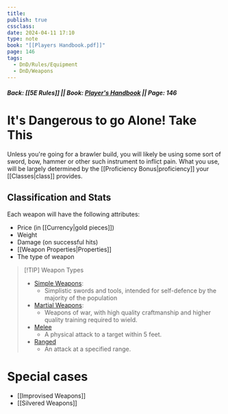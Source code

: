 ```yaml
---
title: 
publish: true
cssclass: 
date: 2024-04-11 17:10
type: note
book: "[[Players Handbook.pdf]]"
page: 146
tags:
  - DnD/Rules/Equipment
  - DnD/Weapons
---
```

##### Back: [[5E Rules]] || Book: [Player's Handbook](https://drive.google.com/drive/folders/1O5bhpYizcIT5xxAoLOuzCRht_PVS7VSG?usp=sharing) || Page: 146
# It's Dangerous to go Alone! Take This
Unless you're going for a brawler build, you will likely be using some sort of sword, bow, hammer or other such instrument to inflict pain. What you use, will be largely determined by the [[Proficiency Bonus|proficiency]] your [[Classes|class]] provides.

## Classification and Stats
Each weapon will have the following attributes:
- Price (in [[Currency|gold pieces]])
- Weight
- Damage (on successful hits)
- [[Weapon Properties|Properties]]
- The type of weapon
 
> [!TIP] Weapon Types
> - [Simple Weapons](https://benl0.github.io/The-Editors-Dungeon/tags/DnD/Weapons/Simple):
> 	- Simplistic swords and tools, intended for self-defence by the majority of the population
> - [Martial Weapons](https://benl0.github.io/The-Editors-Dungeon/tags/DnD/Weapons/Martial):
> 	- Weapons of war, with high quality craftmanship and higher quality training required to wield.
> - [Melee](https://benl0.github.io/The-Editors-Dungeon/tags/DnD/Weapons/Melee)
> 	- A physical attack to a target within 5 feet.
> - [Ranged](https://benl0.github.io/The-Editors-Dungeon/tags/DnD/Weapons/Ranged)
> 	- An attack at a specified range.

# Special cases
- [[Improvised Weapons]]
- [[Silvered Weapons]]